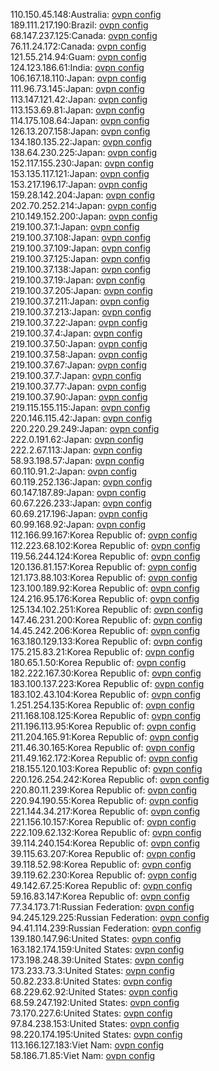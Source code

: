 110.150.45.148:Australia: [ovpn config](vpn/110_150_45_148.ovpn)  
189.111.217.190:Brazil: [ovpn config](vpn/189_111_217_190.ovpn)  
68.147.237.125:Canada: [ovpn config](vpn/68_147_237_125.ovpn)  
76.11.24.172:Canada: [ovpn config](vpn/76_11_24_172.ovpn)  
121.55.214.94:Guam: [ovpn config](vpn/121_55_214_94.ovpn)  
124.123.186.61:India: [ovpn config](vpn/124_123_186_61.ovpn)  
106.167.18.110:Japan: [ovpn config](vpn/106_167_18_110.ovpn)  
111.96.73.145:Japan: [ovpn config](vpn/111_96_73_145.ovpn)  
113.147.121.42:Japan: [ovpn config](vpn/113_147_121_42.ovpn)  
113.153.69.81:Japan: [ovpn config](vpn/113_153_69_81.ovpn)  
114.175.108.64:Japan: [ovpn config](vpn/114_175_108_64.ovpn)  
126.13.207.158:Japan: [ovpn config](vpn/126_13_207_158.ovpn)  
134.180.135.22:Japan: [ovpn config](vpn/134_180_135_22.ovpn)  
138.64.230.225:Japan: [ovpn config](vpn/138_64_230_225.ovpn)  
152.117.155.230:Japan: [ovpn config](vpn/152_117_155_230.ovpn)  
153.135.117.121:Japan: [ovpn config](vpn/153_135_117_121.ovpn)  
153.217.196.17:Japan: [ovpn config](vpn/153_217_196_17.ovpn)  
159.28.142.204:Japan: [ovpn config](vpn/159_28_142_204.ovpn)  
202.70.252.214:Japan: [ovpn config](vpn/202_70_252_214.ovpn)  
210.149.152.200:Japan: [ovpn config](vpn/210_149_152_200.ovpn)  
219.100.37.1:Japan: [ovpn config](vpn/219_100_37_1.ovpn)  
219.100.37.108:Japan: [ovpn config](vpn/219_100_37_108.ovpn)  
219.100.37.109:Japan: [ovpn config](vpn/219_100_37_109.ovpn)  
219.100.37.125:Japan: [ovpn config](vpn/219_100_37_125.ovpn)  
219.100.37.138:Japan: [ovpn config](vpn/219_100_37_138.ovpn)  
219.100.37.19:Japan: [ovpn config](vpn/219_100_37_19.ovpn)  
219.100.37.205:Japan: [ovpn config](vpn/219_100_37_205.ovpn)  
219.100.37.211:Japan: [ovpn config](vpn/219_100_37_211.ovpn)  
219.100.37.213:Japan: [ovpn config](vpn/219_100_37_213.ovpn)  
219.100.37.22:Japan: [ovpn config](vpn/219_100_37_22.ovpn)  
219.100.37.4:Japan: [ovpn config](vpn/219_100_37_4.ovpn)  
219.100.37.50:Japan: [ovpn config](vpn/219_100_37_50.ovpn)  
219.100.37.58:Japan: [ovpn config](vpn/219_100_37_58.ovpn)  
219.100.37.67:Japan: [ovpn config](vpn/219_100_37_67.ovpn)  
219.100.37.7:Japan: [ovpn config](vpn/219_100_37_7.ovpn)  
219.100.37.77:Japan: [ovpn config](vpn/219_100_37_77.ovpn)  
219.100.37.90:Japan: [ovpn config](vpn/219_100_37_90.ovpn)  
219.115.155.115:Japan: [ovpn config](vpn/219_115_155_115.ovpn)  
220.146.115.42:Japan: [ovpn config](vpn/220_146_115_42.ovpn)  
220.220.29.249:Japan: [ovpn config](vpn/220_220_29_249.ovpn)  
222.0.191.62:Japan: [ovpn config](vpn/222_0_191_62.ovpn)  
222.2.67.113:Japan: [ovpn config](vpn/222_2_67_113.ovpn)  
58.93.198.57:Japan: [ovpn config](vpn/58_93_198_57.ovpn)  
60.110.91.2:Japan: [ovpn config](vpn/60_110_91_2.ovpn)  
60.119.252.136:Japan: [ovpn config](vpn/60_119_252_136.ovpn)  
60.147.187.89:Japan: [ovpn config](vpn/60_147_187_89.ovpn)  
60.67.226.233:Japan: [ovpn config](vpn/60_67_226_233.ovpn)  
60.69.217.196:Japan: [ovpn config](vpn/60_69_217_196.ovpn)  
60.99.168.92:Japan: [ovpn config](vpn/60_99_168_92.ovpn)  
112.166.99.167:Korea Republic of: [ovpn config](vpn/112_166_99_167.ovpn)  
112.223.68.102:Korea Republic of: [ovpn config](vpn/112_223_68_102.ovpn)  
119.56.244.124:Korea Republic of: [ovpn config](vpn/119_56_244_124.ovpn)  
120.136.81.157:Korea Republic of: [ovpn config](vpn/120_136_81_157.ovpn)  
121.173.88.103:Korea Republic of: [ovpn config](vpn/121_173_88_103.ovpn)  
123.100.189.92:Korea Republic of: [ovpn config](vpn/123_100_189_92.ovpn)  
124.216.95.176:Korea Republic of: [ovpn config](vpn/124_216_95_176.ovpn)  
125.134.102.251:Korea Republic of: [ovpn config](vpn/125_134_102_251.ovpn)  
147.46.231.200:Korea Republic of: [ovpn config](vpn/147_46_231_200.ovpn)  
14.45.242.206:Korea Republic of: [ovpn config](vpn/14_45_242_206.ovpn)  
163.180.129.133:Korea Republic of: [ovpn config](vpn/163_180_129_133.ovpn)  
175.215.83.21:Korea Republic of: [ovpn config](vpn/175_215_83_21.ovpn)  
180.65.1.50:Korea Republic of: [ovpn config](vpn/180_65_1_50.ovpn)  
182.222.167.30:Korea Republic of: [ovpn config](vpn/182_222_167_30.ovpn)  
183.100.137.223:Korea Republic of: [ovpn config](vpn/183_100_137_223.ovpn)  
183.102.43.104:Korea Republic of: [ovpn config](vpn/183_102_43_104.ovpn)  
1.251.254.135:Korea Republic of: [ovpn config](vpn/1_251_254_135.ovpn)  
211.168.108.125:Korea Republic of: [ovpn config](vpn/211_168_108_125.ovpn)  
211.196.113.95:Korea Republic of: [ovpn config](vpn/211_196_113_95.ovpn)  
211.204.165.91:Korea Republic of: [ovpn config](vpn/211_204_165_91.ovpn)  
211.46.30.165:Korea Republic of: [ovpn config](vpn/211_46_30_165.ovpn)  
211.49.162.172:Korea Republic of: [ovpn config](vpn/211_49_162_172.ovpn)  
218.155.120.103:Korea Republic of: [ovpn config](vpn/218_155_120_103.ovpn)  
220.126.254.242:Korea Republic of: [ovpn config](vpn/220_126_254_242.ovpn)  
220.80.11.239:Korea Republic of: [ovpn config](vpn/220_80_11_239.ovpn)  
220.94.190.55:Korea Republic of: [ovpn config](vpn/220_94_190_55.ovpn)  
221.144.34.217:Korea Republic of: [ovpn config](vpn/221_144_34_217.ovpn)  
221.156.10.157:Korea Republic of: [ovpn config](vpn/221_156_10_157.ovpn)  
222.109.62.132:Korea Republic of: [ovpn config](vpn/222_109_62_132.ovpn)  
39.114.240.154:Korea Republic of: [ovpn config](vpn/39_114_240_154.ovpn)  
39.115.63.207:Korea Republic of: [ovpn config](vpn/39_115_63_207.ovpn)  
39.118.52.98:Korea Republic of: [ovpn config](vpn/39_118_52_98.ovpn)  
39.119.62.230:Korea Republic of: [ovpn config](vpn/39_119_62_230.ovpn)  
49.142.67.25:Korea Republic of: [ovpn config](vpn/49_142_67_25.ovpn)  
59.16.83.147:Korea Republic of: [ovpn config](vpn/59_16_83_147.ovpn)  
77.34.173.71:Russian Federation: [ovpn config](vpn/77_34_173_71.ovpn)  
94.245.129.225:Russian Federation: [ovpn config](vpn/94_245_129_225.ovpn)  
94.41.114.239:Russian Federation: [ovpn config](vpn/94_41_114_239.ovpn)  
139.180.147.96:United States: [ovpn config](vpn/139_180_147_96.ovpn)  
163.182.174.159:United States: [ovpn config](vpn/163_182_174_159.ovpn)  
173.198.248.39:United States: [ovpn config](vpn/173_198_248_39.ovpn)  
173.233.73.3:United States: [ovpn config](vpn/173_233_73_3.ovpn)  
50.82.233.8:United States: [ovpn config](vpn/50_82_233_8.ovpn)  
68.229.62.92:United States: [ovpn config](vpn/68_229_62_92.ovpn)  
68.59.247.192:United States: [ovpn config](vpn/68_59_247_192.ovpn)  
73.170.227.6:United States: [ovpn config](vpn/73_170_227_6.ovpn)  
97.84.238.153:United States: [ovpn config](vpn/97_84_238_153.ovpn)  
98.220.174.195:United States: [ovpn config](vpn/98_220_174_195.ovpn)  
113.166.127.183:Viet Nam: [ovpn config](vpn/113_166_127_183.ovpn)  
58.186.71.85:Viet Nam: [ovpn config](vpn/58_186_71_85.ovpn)  
